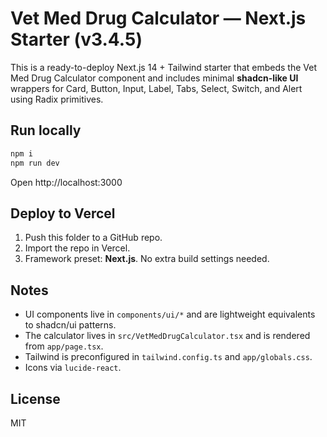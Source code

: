 # Vet Med Drug Calculator — Next.js Starter (v3.4.5)

This is a ready-to-deploy Next.js 14 + Tailwind starter that embeds the Vet Med Drug Calculator component and includes minimal **shadcn-like UI** wrappers for Card, Button, Input, Label, Tabs, Select, Switch, and Alert using Radix primitives.

## Run locally
```bash
npm i
npm run dev
```

Open http://localhost:3000

## Deploy to Vercel
1. Push this folder to a GitHub repo.
2. Import the repo in Vercel.
3. Framework preset: **Next.js**. No extra build settings needed.

## Notes
- UI components live in `components/ui/*` and are lightweight equivalents to shadcn/ui patterns.
- The calculator lives in `src/VetMedDrugCalculator.tsx` and is rendered from `app/page.tsx`.
- Tailwind is preconfigured in `tailwind.config.ts` and `app/globals.css`.
- Icons via `lucide-react`.

## License
MIT
